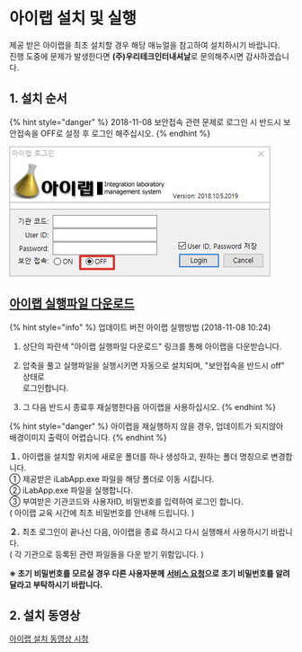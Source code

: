 # 아이랩 설치 및 실행

제공 받은 아이랩을 최초 설치할 경우 해당 매뉴얼을 참고하여 설치하시기 바랍니다.  
진행 도중에 문제가 발생한다면 **\(주\)우리테크인터내셔날**로 문의해주시면 감사하겠습니다.

## 1. 설치 순서

{% hint style="danger" %}
2018-11-08 보안접속 관련 문제로 로그인 시 반드시 보안접속을 OFF로 설정 후 로그인 해주십시오.
{% endhint %}

![](.gitbook/assets/image%20%2814%29.png)

##  [아이랩 실행파일 다운로드](https://github.com/wooritech/ilab-user-manual/raw/master/assets/iLab20181108/iLabApp.exe.zip)

{% hint style="info" %}
업데이트 버전 아이랩 실행방법 \(2018-11-08 10:24\)  
  
 1. 상단의 파란색 "아이랩 실행파일 다운로드" 링크를 통해 아이랩을 다운받습니다.  
  
 2. 압축을 풀고 실행파일을 실행시키면 자동으로 설치되며, "보안접속을 반드시 off" 상태로   
로그인합니다.  
  
 3. 그 다음 반드시 종료후 재실행한다음 아이랩을 사용하십시오.
{% endhint %}

{% hint style="danger" %}
 아이랩을 재실행하지 않을 경우, 업데이트가 되지않아 배경이미지 출력이 어렵습니다.
{% endhint %}

  
**１.** 아이랩을 설치할 위치에 새로운 폴더를 하나 생성하고, 원하는 폴더 명칭으로 변경합니다.  
① 제공받은 iLabApp.exe 파일을 해당 폴더로 이동 시킵니다.  
② iLabApp.exe 파일을 실행합니다.  
③ 부여받은 기관코드와 사용자ID, 비밀번호를 입력하여 로그인 합니다.  
\( 아이랩 교육 시간에 최초 비밀번호를 안내해 드립니다. \)

**２.** 최초 로그인이 끝나신 다음, 아이랩을 종료 하시고 다시 실행해서 사용하시기 바랍니다.  
\( 각 기관으로 등록된 관련 파일들을 다운 받기 위함입니다. \)

**※ 초기 비밀번호를 모르실 경우 다른 사용자분께** [**서비스 요청**](11/service.md)**으로 초기 비밀번호를 알려달라고 부탁하시기 바랍니다.**

## 2. 설치 동영상

[아이랩 설치 동영상 시청](http://serviceapi.nmv.naver.com/flash/convertIframeTag.nhn?vid=820A56D9E287C9EB9D1A6B9438F8028AAF5E&outKey=V126cc34305660a65f77f675b389fa5c322ed114afd78585c3664675b389fa5c322ed&width=544&height=306)

